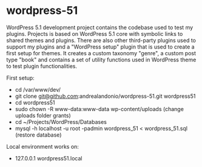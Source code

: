 # wordpress-51
WordPress 5.1 development project contains the codebase used to test my plugins. Projects is based on WordPress 5.1 core with symbolic links to shared themes and plugins. There are also other third-party plugins used to support my plugins and a "WordPress setup" plugin that is used to create a first setup for themes. It creates a custom taxonomy "genre", a custom post type "book" and contains a set of utility functions used in WordPress theme to test plugin functionalities.

First setup:
* cd /var/www/dev/
* git clone git@github.com:andrealandonio/wordpress-51.git wordpress51
* cd wordpress51
* sudo chown -R www-data:www-data wp-content/uploads (change uploads folder grants)
* cd ~/Projects/WordPress/Databases
* mysql -h localhost -u root -padmin wordpress_51 < wordpress_51.sql (restore database)

Local environment works on:
* 127.0.0.1   wordpress51.local
